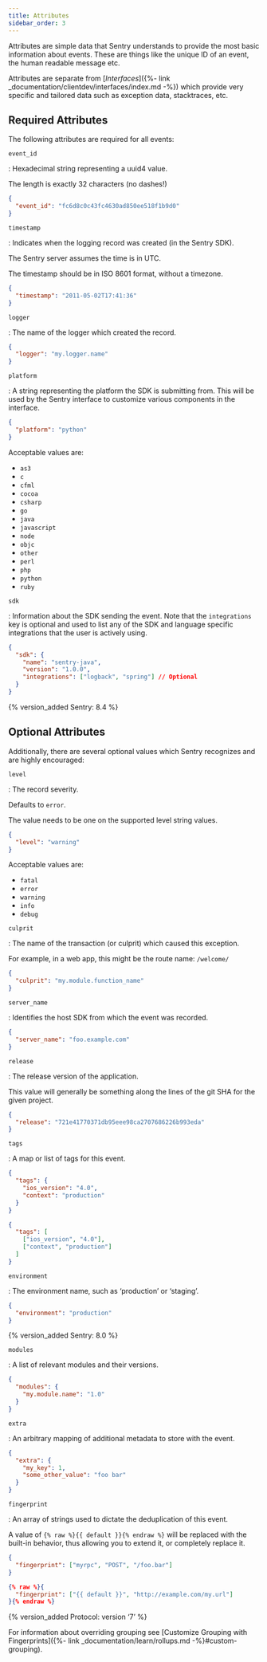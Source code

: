 ```yaml
---
title: Attributes
sidebar_order: 3
---
```


Attributes are simple data that Sentry understands to provide the most basic information about events. These are things like the unique ID of an event, the human readable message etc.

Attributes are separate from [_Interfaces_]({%- link _documentation/clientdev/interfaces/index.md -%}) which provide very specific and tailored data such as exception data, stacktraces, etc.

## Required Attributes

The following attributes are required for all events:

`event_id`

: Hexadecimal string representing a uuid4 value.

  The length is exactly 32 characters (no dashes!)

  ```json
  {
    "event_id": "fc6d8c0c43fc4630ad850ee518f1b9d0"
  }
  ```

`timestamp`

: Indicates when the logging record was created (in the Sentry SDK).

  The Sentry server assumes the time is in UTC.

  The timestamp should be in ISO 8601 format, without a timezone.

  ```json
  {
    "timestamp": "2011-05-02T17:41:36"
  }
  ```

`logger`

: The name of the logger which created the record.

  ```json
  {
    "logger": "my.logger.name"
  }
  ```

`platform`

: A string representing the platform the SDK is submitting from. This will be used by the Sentry interface to customize various components in the interface.

  ```json
  {
    "platform": "python"
  }
  ```

  Acceptable values are:

  -   `as3`
  -   `c`
  -   `cfml`
  -   `cocoa`
  -   `csharp`
  -   `go`
  -   `java`
  -   `javascript`
  -   `node`
  -   `objc`
  -   `other`
  -   `perl`
  -   `php`
  -   `python`
  -   `ruby`

`sdk`

: Information about the SDK sending the event. Note that the `integrations` key is optional and used to list any of the SDK and language specific integrations that the user is actively using.

  ```json
  {
    "sdk": {
      "name": "sentry-java",
      "version": "1.0.0",
      "integrations": ["logback", "spring"] // Optional
    }
  }
  ```

  {% version_added Sentry: 8.4 %}

## Optional Attributes

Additionally, there are several optional values which Sentry recognizes and are highly encouraged:

`level`

: The record severity.

  Defaults to `error`.

  The value needs to be one on the supported level string values.

  ```json
  {
    "level": "warning"
  }
  ```

  Acceptable values are:

  -   `fatal`
  -   `error`
  -   `warning`
  -   `info`
  -   `debug`

`culprit`

: The name of the transaction (or culprit) which caused this exception.

  For example, in a web app, this might be the route name: `/welcome/`

  ```json
  {
    "culprit": "my.module.function_name"
  }
  ```

`server_name`

: Identifies the host SDK from which the event was recorded.

  ```json
  {
    "server_name": "foo.example.com"
  }
  ```

`release`

: The release version of the application.

  This value will generally be something along the lines of the git SHA for the given project.

  ```json
  {
    "release": "721e41770371db95eee98ca2707686226b993eda"
  }
  ```

`tags`

: A map or list of tags for this event.

  ```json
  {
    "tags": {
      "ios_version": "4.0",
      "context": "production"
    }
  }
  ```

  ```json
  {
    "tags": [
      ["ios_version", "4.0"],
      ["context", "production"]
    ]
  }
  ```

`environment`

: The environment name, such as ‘production’ or ‘staging’.

  ```json
  {
    "environment": "production"
  }
  ```

  {% version_added Sentry: 8.0 %}

`modules`

: A list of relevant modules and their versions.

  ```json
  {
    "modules": {
      "my.module.name": "1.0"
    }
  }
  ```

`extra`

: An arbitrary mapping of additional metadata to store with the event.

  ```json
  {
    "extra": {
      "my_key": 1,
      "some_other_value": "foo bar"
    }
  }
  ```

`fingerprint`

: An array of strings used to dictate the deduplication of this event.

  A value of `{% raw %}{{ default }}{% endraw %}` will be replaced with the built-in behavior, thus allowing you to extend it, or completely replace it.

  ```json
  {
    "fingerprint": ["myrpc", "POST", "/foo.bar"]
  }
  ```

  ```json
  {% raw %}{
    "fingerprint": ["{{ default }}", "http://example.com/my.url"]
  }{% endraw %}
  ```

  {% version_added Protocol: version ‘7’ %}

For information about overriding grouping see [Customize Grouping with Fingerprints]({%- link _documentation/learn/rollups.md -%}#custom-grouping).
